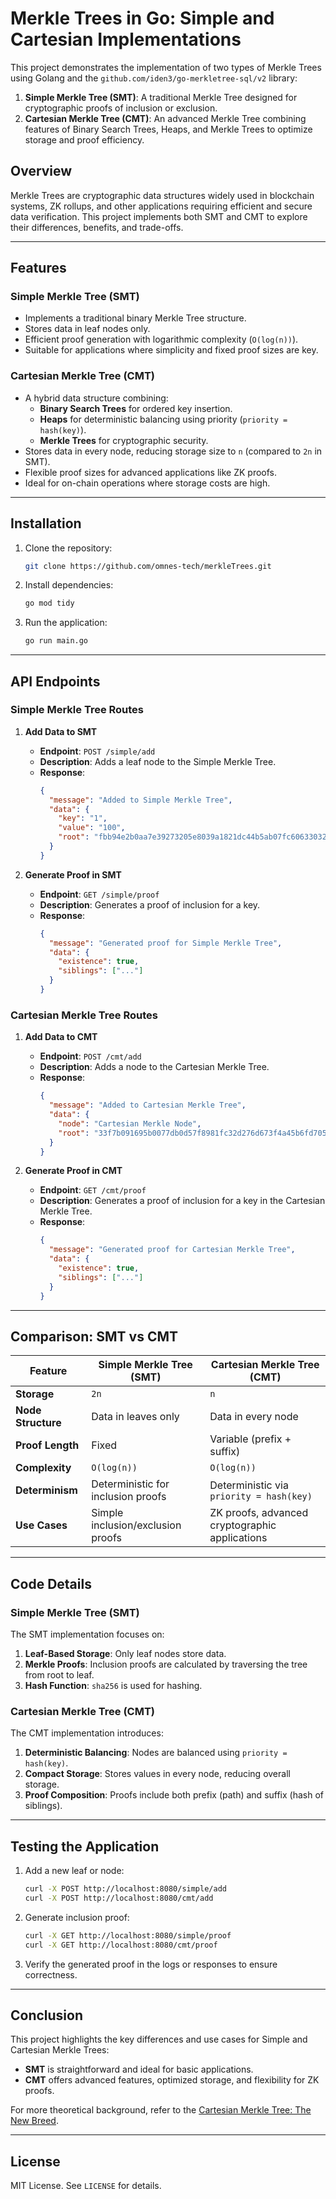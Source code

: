 # Merkle Trees in Go: Simple and Cartesian Implementations

This project demonstrates the implementation of two types of Merkle Trees using Golang and the `github.com/iden3/go-merkletree-sql/v2` library:
1. **Simple Merkle Tree (SMT)**: A traditional Merkle Tree designed for cryptographic proofs of inclusion or exclusion.
2. **Cartesian Merkle Tree (CMT)**: An advanced Merkle Tree combining features of Binary Search Trees, Heaps, and Merkle Trees to optimize storage and proof efficiency.

## Overview

Merkle Trees are cryptographic data structures widely used in blockchain systems, ZK rollups, and other applications requiring efficient and secure data verification. This project implements both SMT and CMT to explore their differences, benefits, and trade-offs.

---

## Features

### Simple Merkle Tree (SMT)
- Implements a traditional binary Merkle Tree structure.
- Stores data in leaf nodes only.
- Efficient proof generation with logarithmic complexity (`O(log(n))`).
- Suitable for applications where simplicity and fixed proof sizes are key.

### Cartesian Merkle Tree (CMT)
- A hybrid data structure combining:
  - **Binary Search Trees** for ordered key insertion.
  - **Heaps** for deterministic balancing using priority (`priority = hash(key)`).
  - **Merkle Trees** for cryptographic security.
- Stores data in every node, reducing storage size to `n` (compared to `2n` in SMT).
- Flexible proof sizes for advanced applications like ZK proofs.
- Ideal for on-chain operations where storage costs are high.

---

## Installation

1. Clone the repository:
   ```bash
   git clone https://github.com/omnes-tech/merkleTrees.git
   ```

2. Install dependencies:
   ```bash
   go mod tidy
   ```

3. Run the application:
   ```bash
   go run main.go
   ```

---

## API Endpoints

### Simple Merkle Tree Routes

1. **Add Data to SMT**
   - **Endpoint**: `POST /simple/add`
   - **Description**: Adds a leaf node to the Simple Merkle Tree.
   - **Response**:
     ```json
     {
       "message": "Added to Simple Merkle Tree",
       "data": {
         "key": "1",
         "value": "100",
         "root": "fbb94e2b0aa7e39273205e8039a1821dc44b5ab07fc606330327e7edf0fa96b0"
       }
     }
     ```

2. **Generate Proof in SMT**
   - **Endpoint**: `GET /simple/proof`
   - **Description**: Generates a proof of inclusion for a key.
   - **Response**:
     ```json
     {
       "message": "Generated proof for Simple Merkle Tree",
       "data": {
         "existence": true,
         "siblings": ["..."]
       }
     }
     ```

### Cartesian Merkle Tree Routes

1. **Add Data to CMT**
   - **Endpoint**: `POST /cmt/add`
   - **Description**: Adds a node to the Cartesian Merkle Tree.
   - **Response**:
     ```json
     {
       "message": "Added to Cartesian Merkle Tree",
       "data": {
         "node": "Cartesian Merkle Node",
         "root": "33f7b091695b0077db0d57f8981fc32d276d673f4a45b6fd70555027575e6458"
       }
     }
     ```

2. **Generate Proof in CMT**
   - **Endpoint**: `GET /cmt/proof`
   - **Description**: Generates a proof of inclusion for a key in the Cartesian Merkle Tree.
   - **Response**:
     ```json
     {
       "message": "Generated proof for Cartesian Merkle Tree",
       "data": {
         "existence": true,
         "siblings": ["..."]
       }
     }
     ```

---

## Comparison: SMT vs CMT

| Feature              | Simple Merkle Tree (SMT)                          | Cartesian Merkle Tree (CMT)                      |
|----------------------|---------------------------------------------------|--------------------------------------------------|
| **Storage**          | `2n`                                             | `n`                                              |
| **Node Structure**   | Data in leaves only                              | Data in every node                               |
| **Proof Length**     | Fixed                                            | Variable (prefix + suffix)                      |
| **Complexity**       | `O(log(n))`                                      | `O(log(n))`                                      |
| **Determinism**      | Deterministic for inclusion proofs               | Deterministic via `priority = hash(key)`        |
| **Use Cases**        | Simple inclusion/exclusion proofs                | ZK proofs, advanced cryptographic applications  |

---

## Code Details

### **Simple Merkle Tree (SMT)**
The SMT implementation focuses on:
1. **Leaf-Based Storage**: Only leaf nodes store data.
2. **Merkle Proofs**: Inclusion proofs are calculated by traversing the tree from root to leaf.
3. **Hash Function**: `sha256` is used for hashing.

### **Cartesian Merkle Tree (CMT)**
The CMT implementation introduces:
1. **Deterministic Balancing**: Nodes are balanced using `priority = hash(key)`.
2. **Compact Storage**: Stores values in every node, reducing overall storage.
3. **Proof Composition**: Proofs include both prefix (path) and suffix (hash of siblings).

---

## Testing the Application

1. Add a new leaf or node:
   ```bash
   curl -X POST http://localhost:8080/simple/add
   curl -X POST http://localhost:8080/cmt/add
   ```

2. Generate inclusion proof:
   ```bash
   curl -X GET http://localhost:8080/simple/proof
   curl -X GET http://localhost:8080/cmt/proof
   ```

3. Verify the generated proof in the logs or responses to ensure correctness.

---

## Conclusion

This project highlights the key differences and use cases for Simple and Cartesian Merkle Trees:
- **SMT** is straightforward and ideal for basic applications.
- **CMT** offers advanced features, optimized storage, and flexibility for ZK proofs.

For more theoretical background, refer to the [Cartesian Merkle Tree: The New Breed](https://medium.com/@Arvolear/cartesian-merkle-tree-the-new-breed-a30b005ecf27).

---

## License

MIT License. See `LICENSE` for details.